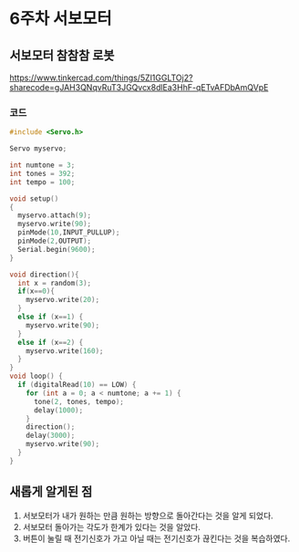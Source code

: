 # 6주차 서보모터
## 서보모터 참참참 로봇
https://www.tinkercad.com/things/5Zl1GGLTOj2?sharecode=gJAH3QNqvRuT3JGQvcx8dlEa3HhF-qETvAFDbAmQVpE
### 코드
```c
#include <Servo.h>

Servo myservo;

int numtone = 3;
int tones = 392;
int tempo = 100;

void setup()
{
  myservo.attach(9);
  myservo.write(90);
  pinMode(10,INPUT_PULLUP);
  pinMode(2,OUTPUT);
  Serial.begin(9600);
}

void direction(){
  int x = random(3);
  if(x==0){
    myservo.write(20);
  }
  else if (x==1) {
    myservo.write(90);
  }
  else if (x==2) {
    myservo.write(160);
  }
}
void loop() {
  if (digitalRead(10) == LOW) {
    for (int a = 0; a < numtone; a += 1) {
      tone(2, tones, tempo);
      delay(1000);
    }
    direction();
    delay(3000);
    myservo.write(90);
  }
}
```
## 새롭게 알게된 점
1. 서보모터가 내가 원하는 만큼 원하는 방향으로 돌아간다는 것을 알게 되었다.
2. 서보모터 돌아가는 각도가 한계가 있다는 것을 알았다.
3. 버튼이 눌릴 때 전기신호가 가고 아닐 때는 전기신호가 끊킨다는 것을 복습하였다.
